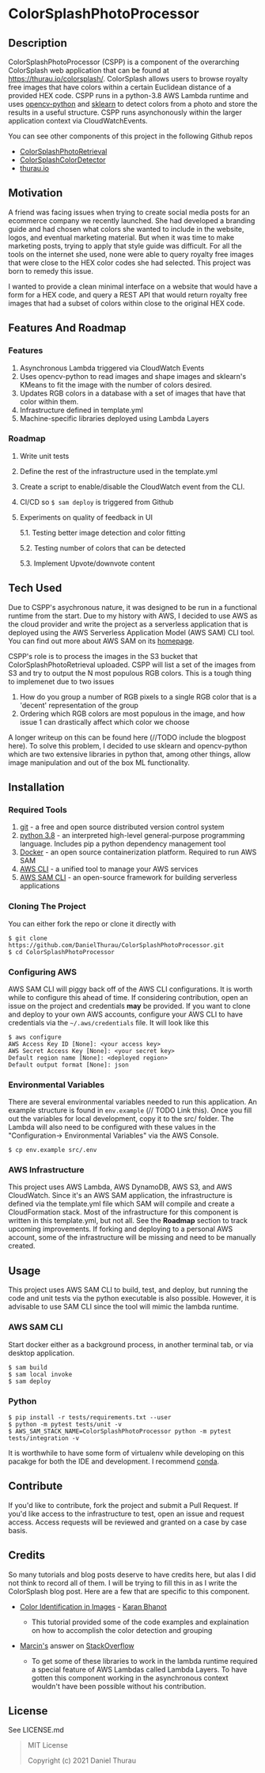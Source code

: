 # ColorSplashPhotoProcessor

## Description

ColorSplashPhotoProcessor (CSPP) is a component of the overarching ColorSplash web application that can be found at https://thurau.io/colorsplash/. ColorSplash allows users to browse royalty free images that have colors within a certain Euclidean distance of a provided HEX code. CSPP runs in a python-3.8 AWS Lambda runtime and uses [opencv-python](https://github.com/opencv/opencv-python) and [sklearn](https://scikit-learn.org/) to detect colors from a photo and store the results in a useful structure. CSPP runs asynchonously within the larger application context via CloudWatchEvents.


You can see other components of this project in the following Github repos

- [ColorSplashPhotoRetrieval](https://github.com/DanielThurau/ColorSplashPhotoRetrieval)
- [ColorSplashColorDetector](https://github.com/DanielThurau/ColorSplashColorDetector)
- [thurau.io](https://github.com/DanielThurau/thurau.io)

## Motivation

A friend was facing issues when trying to create social media posts for an ecommerce company we recently launched. She had developed a branding guide and had chosen what colors she wanted to include in the website, logos, and eventual marketing material. But when it was time to make marketing posts, trying to apply that style guide was difficult. For all the tools on the internet she used, none were able to query royalty free images that were close to the HEX color codes she had selected. This project was born to remedy this issue. 

I wanted to provide a clean minimal interface on a website that would have a form for a HEX code, and query a REST API that would return royalty free images that had a subset of colors within close to the original HEX code.

## Features And Roadmap

### Features
1. Asynchronous Lambda triggered via CloudWatch Events
2. Uses opencv-python to read images and shape images and sklearn's KMeans to fit the image with the number of colors desired.
3. Updates RGB colors in a database with a set of images that have that color within them.
4. Infrastructure defined in template.yml
5. Machine-specific libraries deployed using Lambda Layers

### Roadmap
1. Write unit tests
2. Define the rest of the infrastructure used in the template.yml
3. Create a script to enable/disable the CloudWatch event from the CLI.
4. CI/CD so `$ sam deploy` is triggered from Github
5. Experiments on quality of feedback in UI

    5.1. Testing better image detection and color fitting

    5.2. Testing number of colors that can be detected

    5.3. Implement Upvote/downvote content


## Tech Used

Due to CSPP's asychronous nature, it was designed to be run in a functional runtime from the start. Due to my history with AWS, I decided to use AWS as the cloud provider and write the project as a serverless application that is deployed using the AWS Serverless Application Model (AWS SAM) CLI tool. You can find out more about AWS SAM on its [homepage](https://aws.amazon.com/serverless/sam/).

CSPP's role is to process the images in the S3 bucket that ColorSplashPhotoRetrieval uploaded. CSPP will list a set of the images from S3 and try to output the N most populous RGB colors. This is a tough thing to implemenet due to two issues

1. How do you group a number of RGB pixels to a single RGB color that is a 'decent' representation of the group
2. Ordering which RGB colors are most populous in the image, and how issue 1 can drastically affect which color we choose

A longer writeup on this can be found here (//TODO include the blogpost here). To solve this problem, I decided to use sklearn and opencv-python which are two extensive libraries in python that, among other things, allow image manipulation and out of the box ML functionality.

## Installation

### Required Tools
1. [git](https://git-scm.com/) - a free and open source distributed version control system
2. [python 3.8](https://www.python.org/downloads/release/python-380/) - an interpreted high-level general-purpose programming language. Includes pip a python dependency management tool
3. [Docker](https://www.docker.com/get-started) - an open source containerization platform. Required to run AWS SAM
4. [AWS CLI](https://aws.amazon.com/cli/) - a unified tool to manage your AWS services
5. [AWS SAM CLI](https://aws.amazon.com/serverless/sam/) - an open-source framework for building serverless applications

### Cloning The Project

You can either fork the repo or clone it directly with

```shell
$ git clone https://github.com/DanielThurau/ColorSplashPhotoProcessor.git
$ cd ColorSplashPhotoProcessor
```

### Configuring AWS

AWS SAM CLI will piggy back off of the AWS CLI configurations. It is worth while to configure this ahead of time. If considering contribution, open an issue on the project and credentials **may** be provided. If you want to clone and deploy to your own AWS accounts, configure your AWS CLI to have credentials via the `~/.aws/credentials` file. It will look like this

```shell
$ aws configure
AWS Access Key ID [None]: <your access key>
AWS Secret Access Key [None]: <your secret key>
Default region name [None]: <deployed region>
Default output format [None]: json
```

### Environmental Variables

There are several environmental variables needed to run this application. An example structure is found in `env.example` (// TODO Link this). Once you fill out the variables for local development, copy it to the src/ folder. The Lambda will also need to be configured with these values in the "Configuration-> Environmental Variables" via the AWS Console.

```shell
$ cp env.example src/.env
```

### AWS Infrastructure

This project uses AWS Lambda, AWS DynamoDB, AWS S3, and AWS CloudWatch. Since it's an AWS SAM application, the infrastructure is defined via the template.yml file which SAM will compile and create a CloudFormation stack. Most of the infrastructure for this component is written in this template.yml, but not all. See the **Roadmap** section to track upcoming improvements. If forking and deploying to a personal AWS account, some of the infrastructure will be missing and need to be manually created.

## Usage

This project uses AWS SAM CLI to build, test, and deploy, but running the code and unit tests via the python executable is also possible. However, it is advisable to use SAM CLI since the tool will mimic the lambda runtime.

### AWS SAM CLI

Start docker either as a background process, in another terminal tab, or via desktop application.

```shell
$ sam build
$ sam local invoke
$ sam deploy
```

### Python

```shell
$ pip install -r tests/requirements.txt --user
$ python -m pytest tests/unit -v
$ AWS_SAM_STACK_NAME=ColorSplashPhotoProcessor python -m pytest tests/integration -v
```

It is worthwhile to have some form of virtualenv while developing on this pacakge for both the IDE and development. I recommend [conda](https://docs.conda.io/en/latest/).

## Contribute

If you'd like to contribute, fork the project and submit a Pull Request. If you'd like access to the infrastructure to test, open an issue and request access. Access requests will be reviewed and granted on a case by case basis.

## Credits

So many tutorials and blog posts deserve to have credits here, but alas I did not think to record all of them. I will be trying to fill this in as I write the ColorSplash blog post. Here are a few that are specific to this component.

* [Color Identification in Images](https://towardsdatascience.com/color-identification-in-images-machine-learning-application-b26e770c4c71) - [Karan Bhanot](https://medium.com/@bhanotkaran22)

    * This tutorial provided some of the code examples and explaination on how to accomplish the color detection and grouping
* [Marcin's](https://stackoverflow.com/users/248823/marcin) answer on [StackOverflow](https://stackoverflow.com/a/64019186/6655640)

    * To get some of these libraries to work in the lambda runtime required a special feature of AWS Lambdas called Lambda Layers. To have gotten this component working in the asynchronous context wouldn't have been possible without his contribution.

## License

See LICENSE.md

> MIT License
>
> Copyright (c) 2021 Daniel Thurau